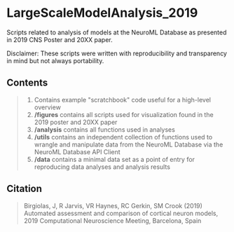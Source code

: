 # LargeScaleModelAnalysis_2019
Scripts related to analysis of models at the NeuroML Database as presented in 2019 CNS Poster and 20XX paper.

Disclaimer: These scripts were written with reproducibility and transparency in mind but not always portability. 

## Contents
> 1. Contains example "scratchbook" code useful for a high-level overview
> 2. <b>/figures</b> contains all scripts used for visualization found in the 2019 poster and 20XX paper
> 3. <b>/analysis</b> contains all functions used in analyses
> 4. <b>/utils</b> contains an independent collection of functions used to wrangle and manipulate data from the NeuroML Database via the NeuroML Database API Client
> 5. <b>/data</b> contains a minimal data set as a point of entry for reproducing data analyses and analysis results

## Citation
> Birgiolas, J, R Jarvis, VR Haynes, RC Gerkin, SM Crook (2019) Automated assessment and comparison of cortical neuron models, 2019 Computational Neuroscience Meeting, Barcelona, Spain
